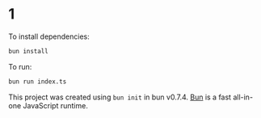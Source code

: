 # 1

To install dependencies:

```bash
bun install
```

To run:

```bash
bun run index.ts
```

This project was created using `bun init` in bun v0.7.4. [Bun](https://bun.sh) is a fast all-in-one JavaScript runtime.
